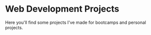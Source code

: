 # Web Development Projects
Here you'll find some projects I've made for bootcamps and personal projects.
